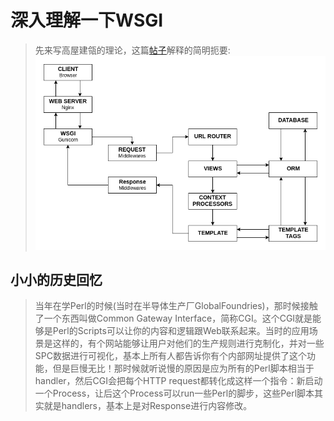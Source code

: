 # 深入理解一下WSGI

> 先来写高屋建瓴的理论，这篇[帖子](https://www.toptal.com/python/pythons-wsgi-server-application-interface)解释的简明扼要:
![](../pictures/django_request_lifecycle.png)
> 


## 小小的历史回忆
> 当年在学Perl的时候(当时在半导体生产厂GlobalFoundries)，那时候接触了一个东西叫做Common Gateway Interface，简称CGI。这个CGI就是能够是Perl的Scripts可以让你的内容和逻辑跟Web联系起来。当时的应用场景是这样的，有个网站能够让用户对他们的生产规则进行克制化，并对一些SPC数据进行可视化，基本上所有人都告诉你有个内部网址提供了这个功能，但是巨慢无比！那时候就听说慢的原因是应为所有的Perl脚本相当于handler，然后CGI会把每个HTTP request都转化成这样一个指令：新启动一个Process，让后这个Process可以run一些Perl的脚步，这些Perl脚本其实就是handlers，基本上是对Response进行内容修改。
>
>